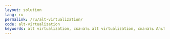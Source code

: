 ```yaml
---
layout: solution
lang: ru
permalink: /ru/alt-virtualization/
code: alt-virtualization
keywords: alt virtualization, скачать alt virtualization, скачать Альт Виртуализация, Альт Виртуализация, altlinux, basealt, дистрибутив alt virtualization, дистрибутив Альт Виртуализация, дистрибутивы Альт, дистрибутивы alt, Базальт СПО, opensource, linux, Линукс, Альт Линукс, Альтлинукс
---
```

